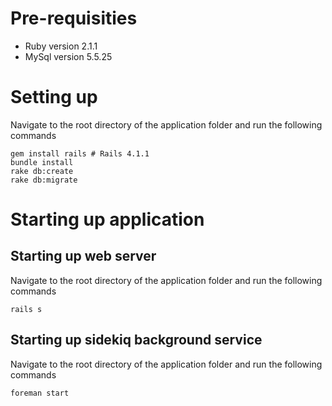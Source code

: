 Pre-requisities
===
- Ruby version 2.1.1 
- MySql version 5.5.25

Setting up
===

Navigate to the root directory of the application folder and run the following commands

```
gem install rails # Rails 4.1.1
bundle install
rake db:create
rake db:migrate
```

Starting up application
===

Starting up web server
---

Navigate to the root directory of the application folder and run the following commands
```
rails s
```

Starting up sidekiq background service
---
Navigate to the root directory of the application folder and run the following commands
```
foreman start
```